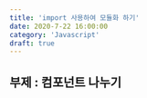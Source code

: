 ```yaml
---
title: 'import 사용하여 모듈화 하기'
date: 2020-7-22 16:00:00
category: 'Javascript'
draft: true
---
```


## 부제 : 컴포넌트 나누기